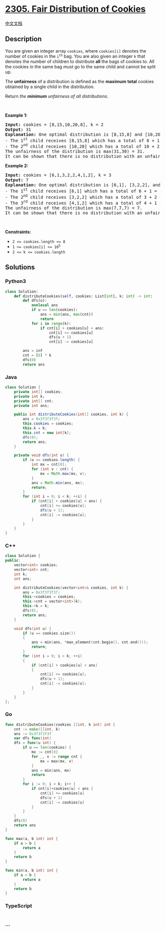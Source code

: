 # [2305. Fair Distribution of Cookies](https://leetcode.com/problems/fair-distribution-of-cookies)

[中文文档](/solution/2300-2399/2305.Fair%20Distribution%20of%20Cookies/README.md)

## Description

<p>You are given an integer array <code>cookies</code>, where <code>cookies[i]</code> denotes the number of cookies in the <code>i<sup>th</sup></code> bag. You are also given an integer <code>k</code> that denotes the number of children to distribute <strong>all</strong> the bags of cookies to. All the cookies in the same bag must go to the same child and cannot be split up.</p>

<p>The <strong>unfairness</strong> of a distribution is defined as the <strong>maximum</strong> <strong>total</strong> cookies obtained by a single child in the distribution.</p>

<p>Return <em>the <strong>minimum</strong> unfairness of all distributions</em>.</p>

<p>&nbsp;</p>
<p><strong>Example 1:</strong></p>

<pre>
<strong>Input:</strong> cookies = [8,15,10,20,8], k = 2
<strong>Output:</strong> 31
<strong>Explanation:</strong> One optimal distribution is [8,15,8] and [10,20]
- The 1<sup>st</sup> child receives [8,15,8] which has a total of 8 + 15 + 8 = 31 cookies.
- The 2<sup>nd</sup> child receives [10,20] which has a total of 10 + 20 = 30 cookies.
The unfairness of the distribution is max(31,30) = 31.
It can be shown that there is no distribution with an unfairness less than 31.
</pre>

<p><strong>Example 2:</strong></p>

<pre>
<strong>Input:</strong> cookies = [6,1,3,2,2,4,1,2], k = 3
<strong>Output:</strong> 7
<strong>Explanation:</strong> One optimal distribution is [6,1], [3,2,2], and [4,1,2]
- The 1<sup>st</sup> child receives [6,1] which has a total of 6 + 1 = 7 cookies.
- The 2<sup>nd</sup> child receives [3,2,2] which has a total of 3 + 2 + 2 = 7 cookies.
- The 3<sup>rd</sup> child receives [4,1,2] which has a total of 4 + 1 + 2 = 7 cookies.
The unfairness of the distribution is max(7,7,7) = 7.
It can be shown that there is no distribution with an unfairness less than 7.
</pre>

<p>&nbsp;</p>
<p><strong>Constraints:</strong></p>

<ul>
	<li><code>2 &lt;= cookies.length &lt;= 8</code></li>
	<li><code>1 &lt;= cookies[i] &lt;= 10<sup>5</sup></code></li>
	<li><code>2 &lt;= k &lt;= cookies.length</code></li>
</ul>


## Solutions

<!-- tabs:start -->

### **Python3**

```python
class Solution:
    def distributeCookies(self, cookies: List[int], k: int) -> int:
        def dfs(u):
            nonlocal ans
            if u == len(cookies):
                ans = min(ans, max(cnt))
                return
            for i in range(k):
                if cnt[i] + cookies[u] < ans:
                    cnt[i] += cookies[u]
                    dfs(u + 1)
                    cnt[i] -= cookies[u]

        ans = inf
        cnt = [0] * k
        dfs(0)
        return ans
```

### **Java**

```java
class Solution {
    private int[] cookies;
    private int k;
    private int[] cnt;
    private int ans;

    public int distributeCookies(int[] cookies, int k) {
        ans = 0x3f3f3f3f;
        this.cookies = cookies;
        this.k = k;
        this.cnt = new int[k];
        dfs(0);
        return ans;
    }

    private void dfs(int u) {
        if (u == cookies.length) {
            int mx = cnt[0];
            for (int v : cnt) {
                mx = Math.max(mx, v);
            }
            ans = Math.min(ans, mx);
            return;
        }
        for (int i = 0; i < k; ++i) {
            if (cnt[i] + cookies[u] < ans) {
                cnt[i] += cookies[u];
                dfs(u + 1);
                cnt[i] -= cookies[u];
            }
        }
    }
}
```

### **C++**

```cpp
class Solution {
public:
    vector<int> cookies;
    vector<int> cnt;
    int k;
    int ans;

    int distributeCookies(vector<int>& cookies, int k) {
        ans = 0x3f3f3f3f;
        this->cookies = cookies;
        this->cnt = vector<int>(k);
        this->k = k;
        dfs(0);
        return ans;
    }

    void dfs(int u) {
        if (u == cookies.size())
        {
            ans = min(ans, *max_element(cnt.begin(), cnt.end()));
            return;
        }
        for (int i = 0; i < k; ++i)
        {
            if (cnt[i] + cookies[u] < ans)
            {
                cnt[i] += cookies[u];
                dfs(u + 1);
                cnt[i] -= cookies[u];
            }
        }
    }
};
```

### **Go**

```go
func distributeCookies(cookies []int, k int) int {
	cnt := make([]int, k)
	ans := 0x3f3f3f3f
	var dfs func(int)
	dfs = func(u int) {
		if u == len(cookies) {
			mx := cnt[0]
			for _, v := range cnt {
				mx = max(mx, v)
			}
			ans = min(ans, mx)
			return
		}
		for i := 0; i < k; i++ {
			if cnt[i]+cookies[u] < ans {
				cnt[i] += cookies[u]
				dfs(u + 1)
				cnt[i] -= cookies[u]
			}
		}
	}
	dfs(0)
	return ans
}

func max(a, b int) int {
	if a > b {
		return a
	}
	return b
}

func min(a, b int) int {
	if a < b {
		return a
	}
	return b
}
```

### **TypeScript**

```ts

```

### **...**

```

```

<!-- tabs:end -->
